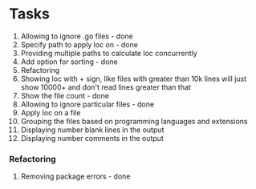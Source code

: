 # Tasks

1. Allowing to ignore .go files - done
2. Specify path to apply loc on - done
3. Providing multiple paths to calculate loc concurrently
4. Add option for sorting - done
5. Refactoring
6. Showing loc with + sign, like files with greater than 10k lines will just show 10000+ and don't read lines greater than that
7. Show the file count - done
8. Allowing to ignore particular files - done
9. Apply loc on a file
10. Grouping the files based on programming languages and extensions
11. Displaying number blank lines in the output
12. Displaying number comments in the output

### Refactoring

1. Removing package errors - done
